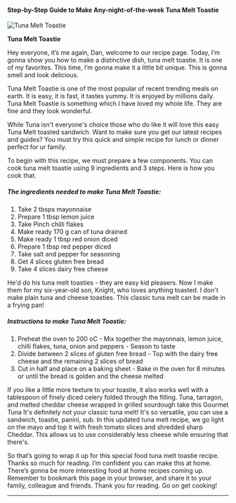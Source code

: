             

#### Step-by-Step Guide to Make Any-night-of-the-week Tuna Melt Toastie

![Tuna Melt Toastie](https://img-global.cpcdn.com/recipes/bbba05e85b25b1dc/751x532cq70/tuna-melt-toastie-recipe-main-photo.jpg)

**Tuna Melt Toastie**

Hey everyone, it’s me again, Dan, welcome to our recipe page. Today, I’m gonna show you how to make a distinctive dish, tuna melt toastie. It is one of my favorites. This time, I’m gonna make it a little bit unique. This is gonna smell and look delicious.

Tuna Melt Toastie is one of the most popular of recent trending meals on earth. It is easy, it is fast, it tastes yummy. It is enjoyed by millions daily. Tuna Melt Toastie is something which I have loved my whole life. They are fine and they look wonderful.

While Tuna isn't everyone's choice those who do like it will love this easy Tuna Melt toasted sandwich. Want to make sure you get our latest recipes and guides? You must try this quick and simple recipe for lunch or dinner perfect for ur family.

To begin with this recipe, we must prepare a few components. You can cook tuna melt toastie using 9 ingredients and 3 steps. Here is how you cook that.

##### The ingredients needed to make Tuna Melt Toastie:

1.  Take 2 tbsps mayonnaise
2.  Prepare 1 tbsp lemon juice
3.  Take Pinch chilli flakes
4.  Make ready 170 g can of tuna drained
5.  Make ready 1 tbsp red onion diced
6.  Prepare 1 tbsp red pepper diced
7.  Take salt and pepper for seasoning
8.  Get 4 slices gluten free bread
9.  Take 4 slices dairy free cheese

He'd do his tuna melt toasties - they are easy kid pleasers. Now I make them for my six-year-old son, Knight, who loves anything toasted. I don't make plain tuna and cheese toasties. This classic tuna melt can be made in a frying pan!

##### Instructions to make Tuna Melt Toastie:

1.  Preheat the oven to 200 oC - Mix together the mayonnais, lemon juice, chilli flakes, tuna, onion and peppers - Season to taste
2.  Divide between 2 slices of gluten free bread - Top with the dairy free cheese and the remaining 2 slices of bread
3.  Cut in half and place on a baking sheet - Bake in the oven for 8 minutes or until the bread is golden and the cheese melted

If you like a little more texture to your toastie, it also works well with a tablespoon of finely diced celery folded through the filling. Tuna, tarragon, and melted cheddar cheese wrapped in grilled sourdough take this Gourmet Tuna It's definitely not your classic tuna melt! It's so versatile, you can use a sandwich, toastie, panini, sub. In this updated tuna melt recipe, we go light on the mayo and top it with fresh tomato slices and shredded sharp Cheddar. This allows us to use considerably less cheese while ensuring that there's.

So that’s going to wrap it up for this special food tuna melt toastie recipe. Thanks so much for reading. I’m confident you can make this at home. There’s gonna be more interesting food at home recipes coming up. Remember to bookmark this page in your browser, and share it to your family, colleague and friends. Thank you for reading. Go on get cooking!

* * *